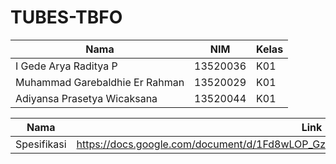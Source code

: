 # TUBES-TBFO

Nama | NIM | Kelas
--- | --- | --- 
I Gede Arya Raditya P | 13520036 | K01 
Muhammad Garebaldhie Er Rahman | 13520029 | K01 
Adiyansa Prasetya Wicaksana | 13520044 | K01 


Nama | Link 
--- | --- 
Spesifikasi | https://docs.google.com/document/d/1Fd8wLOP_GzJ66atpw1yK1_S1dLCFQcKFTgnePFHql7Y/edit 
